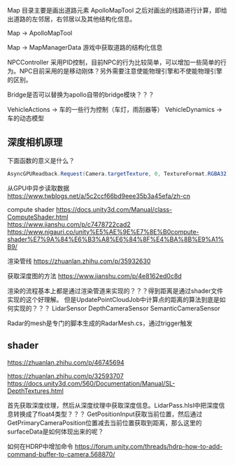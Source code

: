 Map 目录主要是画出道路元素
ApolloMapTool 之后对画出的线路进行计算，即给出道路的左邻居，右邻居以及其他结构化信息。

Map -> ApolloMapTool 

Map -> MapManagerData  游戏中获取道路的结构化信息

NPCController 采用PID控制，目前NPC的行为比较简单，可以增加一些简单的行为。NPC目前采用的是移动刚体？另外需要注意使能物理引擎和不使能物理引擎的区别。

Bridge是否可以替换为apollo自带的bridge模块？？？

VehicleActions -> 车的一些行为控制（车灯，雨刮器等）
VehicleDynamics -> 车的动态模型


## 深度相机原理

下面函数的意义是什么？
```c#
AsyncGPUReadback.Request(Camera.targetTexture, 0, TextureFormat.RGBA32)
```

从GPU中异步读取数据
https://www.twblogs.net/a/5c2ccf66bd9eee35b3a45efa/zh-cn  

compute shader
https://docs.unity3d.com/Manual/class-ComputeShader.html  
https://www.jianshu.com/p/c7478722cad2  
https://www.nigauri.co/unity%E5%AE%9E%E7%8E%B0compute-shader%E7%9A%84%E6%B3%A8%E6%84%8F%E4%BA%8B%E9%A1%B9/  

渲染管线
https://zhuanlan.zhihu.com/p/35932630  


获取深度图的方法
https://www.jianshu.com/p/4e8162ed0c8d  

渲染的流程基本上都是通过渲染管道来实现的？？？得到距离是通过shader文件实现的这个好理解。
但是UpdatePointCloudJob中计算点的距离的算法到底是如何实现的？？？
LidarSensor
DepthCameraSensor
SemanticCameraSensor

Radar的mesh是专门的脚本生成的RadarMesh.cs，通过trigger触发

## shader
https://zhuanlan.zhihu.com/p/46745694  

https://zhuanlan.zhihu.com/p/32593707  
https://docs.unity3d.com/560/Documentation/Manual/SL-DepthTextures.html  

首先获取深度纹理，然后从深度纹理中获取深度信息。LidarPass.hlsl中把深度信息转换成了float4类型？？？
GetPositionInput获取当前位置，然后通过GetPrimaryCameraPosition位置减去当前位置获取到距离，那么这里的surfaceData是如何体现出来的呢？  

如何在HDRP中增加命令
https://forum.unity.com/threads/hdrp-how-to-add-command-buffer-to-camera.568870/  



